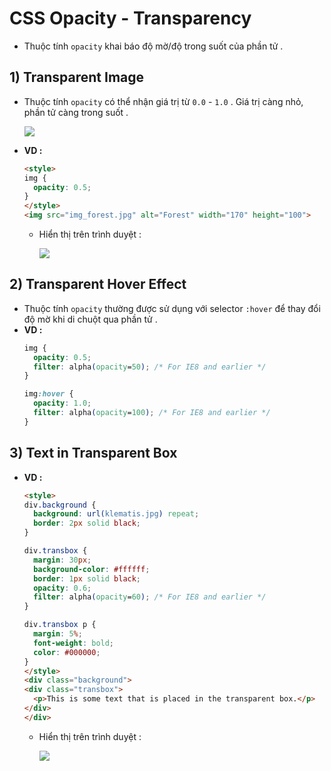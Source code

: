 # CSS Opacity - Transparency
- Thuộc tính `opacity` khai báo độ mờ/độ trong suốt của phần tử .
## **1) Transparent Image**
- Thuộc tính `opacity` có thể nhận giá trị từ `0.0` - `1.0` . Giá trị càng nhỏ, phần tử càng trong suốt .

    <img src=https://i.imgur.com/HHKwYDa.png>

- **VD :**
    ```html
    <style>
    img {
      opacity: 0.5;
    }
    </style>
    <img src="img_forest.jpg" alt="Forest" width="170" height="100">
    ```
    - Hiển thị trên trình duyệt :

        <img src=https://i.imgur.com/WzgyhgN.png>

## **2) Transparent Hover Effect**
- Thuộc tính `opacity` thường được sử dụng với selector `:hover` để thay đổi độ mờ khi di chuột qua phần tử .
- **VD :** 
    ```css
    img {
      opacity: 0.5;
      filter: alpha(opacity=50); /* For IE8 and earlier */
    }

    img:hover {
      opacity: 1.0;
      filter: alpha(opacity=100); /* For IE8 and earlier */
    }
    ```
## **3) Text in Transparent Box**
- **VD :**
    ```html
    <style>
    div.background {
      background: url(klematis.jpg) repeat;
      border: 2px solid black;
    }

    div.transbox {
      margin: 30px;
      background-color: #ffffff;
      border: 1px solid black;
      opacity: 0.6;
      filter: alpha(opacity=60); /* For IE8 and earlier */
    }

    div.transbox p {
      margin: 5%;
      font-weight: bold;
      color: #000000;
    }
    </style>
    <div class="background">
    <div class="transbox">
      <p>This is some text that is placed in the transparent box.</p>
    </div>
    </div>
    ```
    - Hiển thị trên trình duyệt :

        <img src=https://i.imgur.com/0mLbBXk.png>
